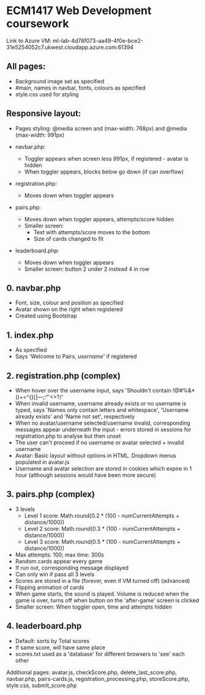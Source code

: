# ECM1417 Web Development coursework

Link to Azure VM: ml-lab-4d78f073-aa49-4f0e-bce2-31e5254052c7.ukwest.cloudapp.azure.com:61394

## All pages: ##
- Background image set as specified
- #main, names in navbar, fonts, colours as specified
- style.css used for styling

## Responsive layout: ##
- Pages styling: @media screen and (max-width: 768px) and @media (max-width: 991px)

- navbar.php: 
  * Toggler appears when screen less 991px, if registered - avatar is hidden
  * When toggler appears, blocks below go down (if can overflow)

- registration.php:
  * Moves down when toggler appears

- pairs.php: 
  * Moves down when toggler appears, attempts/score hidden
  * Smaller screen: 
    * Text with attempts/score moves to the bottom
    * Size of cards changed to fit
  
- leaderboard.php: 
  * Moves down when toggler appears
  * Smaller screen: button 2 under 2 instead 4 in row 

## 0. navbar.php ##
- Font, size, colour and position as specified
- Avatar shown on the right when registered
- Created using Bootstrap


## 1. index.php ## 
- As specified
- Says 'Welcome to Pairs, *username*' if registered

## 2. registration.php (complex) ##
- When hover over the username input, says 'Shouldn't contain !@#%&*()+=^{}[]—;:“'<>?/'
- When invalid username, username already exists or no username is typed, says 'Names only contain letters and whitespace', 'Username already exists' and 'Name not set', respectively
- When no avatar/username selected/username invalid, corresponding messages appear underneath the input - errors  stored in sessions for registration.php to analyse but then unset 
- The user can't proceed if no username or avatar selected + invalid username
- Avatar: Basic layout without options in HTML. Dropdown menus populated in avatar.js 
- Username and avatar selection are stored in cookies which expire in 1 hour (although sessions would have been more secure)

## 3. pairs.php (complex) ##
- 3 levels
  - Level 1 score: Math.round(0.2 * (100 - numCurrentAttempts + distance/1000))
  - Level 2 score: Math.round(0.3 * (100 - numCurrentAttempts + distance/1000))
  - Level 3 score: Math.round(0.5 * (100 - numCurrentAttempts + distance/1000))
- Max attempts: 100; max time: 300s
- Random cards appear every game
- If run out, corresponding message displayed
- Can only win if pass all 3 levels
- Scores are stored in a file (forever, even if VM turned off)
(advanced)
- Flipping animation of cards
- When game starts, the sound is played. Volume is reduced when the game is over, turns off when button on the 'after-game' screen is clicked
- Smaller screen: When toggler open, time and attempts hidden

## 4. leaderboard.php ##
- Default: sorts by Total scores
- If same score, will have same place
- scores.txt used as a 'database' for different browsers to 'see' each other

Additional pages: avatar.js, checkScore.php, delete_last_score.php, navbar.php, pairs-cards.js, registration_processing.php, storeScore.php, style.css, submit_score.php
